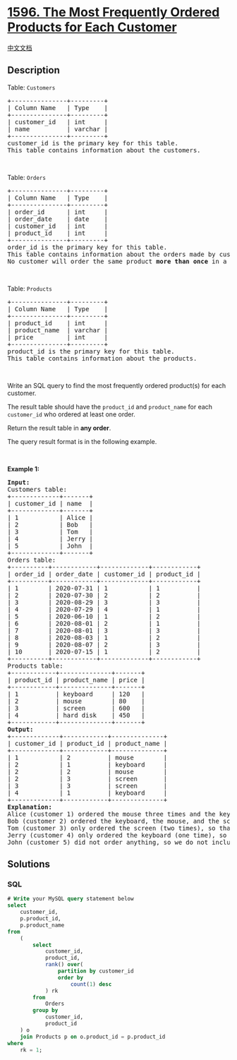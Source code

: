 # [1596. The Most Frequently Ordered Products for Each Customer](https://leetcode.com/problems/the-most-frequently-ordered-products-for-each-customer)

[中文文档](/solution/1500-1599/1596.The%20Most%20Frequently%20Ordered%20Products%20for%20Each%20Customer/README.md)

## Description

<p>Table: <code>Customers</code></p>

<pre>
+---------------+---------+
| Column Name   | Type    |
+---------------+---------+
| customer_id   | int     |
| name          | varchar |
+---------------+---------+
customer_id is the primary key for this table.
This table contains information about the customers.
</pre>

<p>&nbsp;</p>

<p>Table: <code>Orders</code></p>

<pre>
+---------------+---------+
| Column Name   | Type    |
+---------------+---------+
| order_id      | int     |
| order_date    | date    |
| customer_id   | int     |
| product_id    | int     |
+---------------+---------+
order_id is the primary key for this table.
This table contains information about the orders made by customer_id.
No customer will order the same product <strong>more than once</strong> in a single day.</pre>

<p>&nbsp;</p>

<p>Table: <code>Products</code></p>

<pre>
+---------------+---------+
| Column Name   | Type    |
+---------------+---------+
| product_id    | int     |
| product_name  | varchar |
| price         | int     |
+---------------+---------+
product_id is the primary key for this table.
This table contains information about the products.
</pre>

<p>&nbsp;</p>

<p>Write an SQL query to find the most frequently ordered product(s) for each customer.</p>

<p>The result table should have the <code>product_id</code> and <code>product_name</code> for each <code>customer_id</code> who ordered at least one order.</p>

<p>Return the result table in <strong>any order</strong>.</p>

<p>The query result format is in the following example.</p>

<p>&nbsp;</p>
<p><strong class="example">Example 1:</strong></p>

<pre>
<strong>Input:</strong> 
Customers table:
+-------------+-------+
| customer_id | name  |
+-------------+-------+
| 1           | Alice |
| 2           | Bob   |
| 3           | Tom   |
| 4           | Jerry |
| 5           | John  |
+-------------+-------+
Orders table:
+----------+------------+-------------+------------+
| order_id | order_date | customer_id | product_id |
+----------+------------+-------------+------------+
| 1        | 2020-07-31 | 1           | 1          |
| 2        | 2020-07-30 | 2           | 2          |
| 3        | 2020-08-29 | 3           | 3          |
| 4        | 2020-07-29 | 4           | 1          |
| 5        | 2020-06-10 | 1           | 2          |
| 6        | 2020-08-01 | 2           | 1          |
| 7        | 2020-08-01 | 3           | 3          |
| 8        | 2020-08-03 | 1           | 2          |
| 9        | 2020-08-07 | 2           | 3          |
| 10       | 2020-07-15 | 1           | 2          |
+----------+------------+-------------+------------+
Products table:
+------------+--------------+-------+
| product_id | product_name | price |
+------------+--------------+-------+
| 1          | keyboard     | 120   |
| 2          | mouse        | 80    |
| 3          | screen       | 600   |
| 4          | hard disk    | 450   |
+------------+--------------+-------+
<strong>Output:</strong> 
+-------------+------------+--------------+
| customer_id | product_id | product_name |
+-------------+------------+--------------+
| 1           | 2          | mouse        |
| 2           | 1          | keyboard     |
| 2           | 2          | mouse        |
| 2           | 3          | screen       |
| 3           | 3          | screen       |
| 4           | 1          | keyboard     |
+-------------+------------+--------------+
<strong>Explanation:</strong> 
Alice (customer 1) ordered the mouse three times and the keyboard one time, so the mouse is the most frequently ordered product for them.
Bob (customer 2) ordered the keyboard, the mouse, and the screen one time, so those are the most frequently ordered products for them.
Tom (customer 3) only ordered the screen (two times), so that is the most frequently ordered product for them.
Jerry (customer 4) only ordered the keyboard (one time), so that is the most frequently ordered product for them.
John (customer 5) did not order anything, so we do not include them in the result table.
</pre>

## Solutions

<!-- tabs:start -->

### **SQL**

```sql
# Write your MySQL query statement below
select
    customer_id,
    p.product_id,
    p.product_name
from
    (
        select
            customer_id,
            product_id,
            rank() over(
                partition by customer_id
                order by
                    count(1) desc
            ) rk
        from
            Orders
        group by
            customer_id,
            product_id
    ) o
    join Products p on o.product_id = p.product_id
where
    rk = 1;
```

<!-- tabs:end -->

